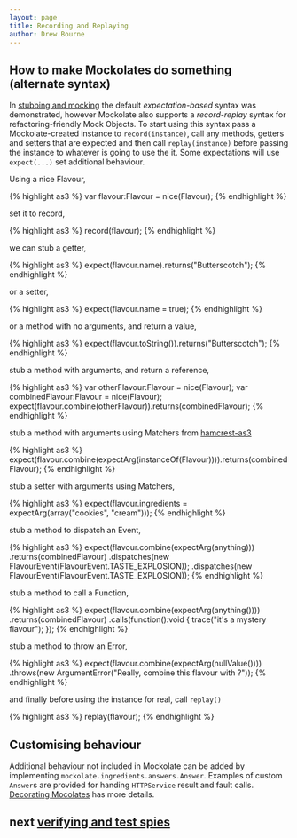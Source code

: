 ```yaml
---
layout: page
title: Recording and Replaying
author: Drew Bourne
---
```


## How to make Mockolates do something (alternate syntax)

In [stubbing and mocking](stubbing_and_mocking.html) the default _expectation-based_ syntax was demonstrated, however Mockolate also supports a _record-replay_ syntax for refactoring-friendly Mock Objects. To start using this syntax pass a Mockolate-created instance to `record(instance)`, call any methods, getters and setters that are expected and then call `replay(instance)` before passing the instance to whatever is going to use the it. Some expectations will use `expect(...)` set additional behaviour.

Using a nice Flavour, 

{% highlight as3 %}
var flavour:Flavour = nice(Flavour);
{% endhighlight %}

set it to record,

{% highlight as3 %}
record(flavour);
{% endhighlight %}
    
we can stub a getter,

{% highlight as3 %}
expect(flavour.name).returns("Butterscotch");
{% endhighlight %}

or a setter,

{% highlight as3 %}
expect(flavour.name = true);
{% endhighlight %}

or a method with no arguments, and return a value,

{% highlight as3 %}
expect(flavour.toString()).returns("Butterscotch");
{% endhighlight %}

stub a method with arguments, and return a reference,

{% highlight as3 %}
var otherFlavour:Flavour = nice(Flavour);
var combinedFlavour:Flavour = nice(Flavour);
expect(flavour.combine(otherFlavour)).returns(combinedFlavour);
{% endhighlight %}
    
stub a method with arguments using Matchers from [hamcrest-as3](http://github.com/drewbourne/hamcrest-as3)

{% highlight as3 %}
expect(flavour.combine(expectArg(instanceOf(Flavour)))).returns(combinedFlavour);
{% endhighlight %}

stub a setter with arguments using Matchers, 

{% highlight as3 %}
expect(flavour.ingredients = expectArg(array("cookies", "cream")));
{% endhighlight %}
    
stub a method to dispatch an Event,
  
{% highlight as3 %}
expect(flavour.combine(expectArg(anything)))
    .returns(combinedFlavour)
    .dispatches(new FlavourEvent(FlavourEvent.TASTE_EXPLOSION));
    .dispatches(new FlavourEvent(FlavourEvent.TASTE_EXPLOSION));
{% endhighlight %}
    
stub a method to call a Function,

{% highlight as3 %}
expect(flavour.combine(expectArg(anything())))
    .returns(combinedFlavour)
    .calls(function():void {
        trace("it's a mystery flavour");
    });
{% endhighlight %}
        
stub a method to throw an Error,

{% highlight as3 %}
expect(flavour.combine(expectArg(nullValue())))
    .throws(new ArgumentError("Really, combine this flavour with <null>?"));
{% endhighlight %}

and finally before using the instance for real, call `replay()`

{% highlight as3 %}
replay(flavour);
{% endhighlight %}
    
## Customising behaviour
    
Additional behaviour not included in Mockolate can be added by implementing `mockolate.ingredients.answers.Answer`. Examples of custom `Answer`s are provided for handing `HTTPService` result and fault calls. [Decorating Mocolates](decorating_mockolates.html) has more details.

## next [verifying and test spies](verifying_and_test_spies.html)
